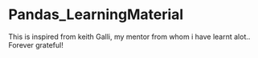 # Pandas_LearningMaterial
This is inspired from keith Galli, my mentor from whom i have learnt alot.. Forever grateful!
